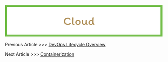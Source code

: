 <p align="center">
  <img src="img/Cloud.png" width="605" height="100">
</p>

Previous Article >>> [DevOps Lifecycle Overview](DevOpsLifecycleOverview.md)


Next Article >>> [Containerization](Containerization.md)
